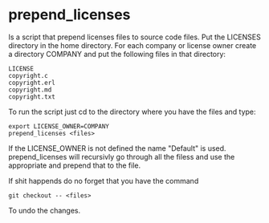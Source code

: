 prepend_licenses
================

Is a script that prepend licenses files to source code files.
Put the LICENSES directory in the home directory. For each
company or license owner create a directory COMPANY and put the following
files in that directory:

    LICENSE
    copyright.c
    copyright.erl
    copyright.md
    copyright.txt
    
To run the script just cd to the directory where you have the files
and type:

    export LICENSE_OWNER=COMPANY
    prepend_licenses <files>
    
If the LICENSE_OWNER is not defined the name "Default" is used.
prepend_licenses will recursivly go through all the filess and
use the appropriate and prepend that to the file.

If shit happends do no forget that you have the command

    git checkout -- <files>
    
To undo the changes.

